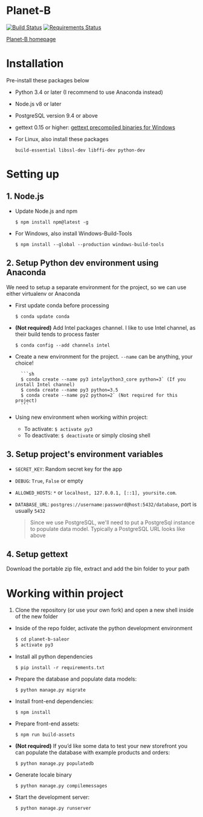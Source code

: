 Planet-B
===
[![Build Status](https://travis-ci.org/planet-b/planet-b-saleor.svg?branch=develop)](https://travis-ci.org/planet-b/planet-b-saleor)
[![Requirements Status](https://requires.io/github/planet-b/planet-b-saleor/requirements.svg?branch=develop)](https://requires.io/github/planet-b/planet-b-saleor/requirements/?branch=develop)

[Planet-B homepage](http://planet-b.co/)

# Installation

Pre-install these packages below

- Python 3.4 or later (I recommend to use Anaconda instead)
- Node.js v8 or later
- PostgreSQL version 9.4 or above
- gettext 0.15 or higher: [gettext precompiled binaries for Windows](https://mlocati.github.io/articles/gettext-iconv-windows.html)
- For Linux, also install these packages 
	
	`build-essential libssl-dev libffi-dev python-dev`

# Setting up

## 1. Node.js

- Update Node.js and npm

	`$ npm install npm@latest -g`

- For Windows, also install Windows-Build-Tools

	`$ npm install --global --production windows-build-tools`

## 2. Setup Python dev environment using Anaconda

We need to setup a separate environment for the project, so we can use either virtualenv or Anaconda

- First update conda before processing

	`$ conda update conda`

- **(Not required)** Add Intel packages channel. I like to use Intel channel, as their build tends to process faster

	`$ conda config --add channels intel`

- Create a new environment for the project. `--name` can be anything, your choice!

        ```sh
        $ conda create --name py3 intelpython3_core python=3` (If you install Intel channel)
        $ conda create --name py3 python=3.5
        $ conda create --name py2 python=2` (Not required for this project)
        ```

- Using new environment when working within project:
	- To activate: `$ activate py3`
	- To deactivate: `$ deactivate` or simply closing shell

## 3. Setup project's environment variables

- `SECRET_KEY`: Random secret key for the app
- `DEBUG`: `True`, `False` or empty
- `ALLOWED_HOSTS`: `*` or `localhost, 127.0.0.1, [::1], yoursite.com`. 
- `DATABASE_URL`: `postgres://username:password@host:5432/database`, port is usually `5432`

	> Since we use PostgreSQL, we'll need to put a PostgreSql instance to populate data model. 
	> Typically a PostgreSQL URL looks like above

## 4. Setup gettext

Download the portable zip file, extract and add the bin folder to your path

# Working within project

1. Clone the repository (or use your own fork) and open a new shell inside of the new folder

- Inside of the repo folder, activate the python development environment
	
	```sh
	$ cd planet-b-saleor
	$ activate py3
	```

- Install all python dependencies
	
	`$ pip install -r requirements.txt`

- Prepare the database and populate data models:

	`$ python manage.py migrate`

- Install front-end dependencies:

	`$ npm install`

- Prepare front-end assets:

	`$ npm run build-assets`

- **(Not required)** If you’d like some data to test your new storefront you can populate the database with example products and orders:

	`$ python manage.py populatedb`

- Generate locale binary

	`$ python manage.py compilemessages`

- Start the development server:

	`$ python manage.py runserver`

